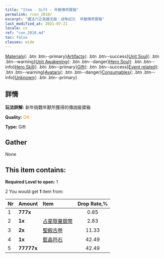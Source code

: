 ```yaml
---
title: "Item - Gift - 年獸傳奇寶箱"
permalink: /con_2010/
excerpt: "魔法门之英雄无敌：战争纪元  年獸傳奇寶箱"
last_modified_at: 2021-07-21
locale: cn
ref: "con_2010.md"
toc: false
classes: wide
---
```

 [Materials](/ItemsCN/){: .btn .btn--primary}[Artifacts](/ItemsCN/Artifacts/){: .btn .btn--success}[Unit Soul](/ItemsCN/UnitSoul/){: .btn .btn--warning}[Unit Awakening](/ItemsCN/UnitAwakening/){: .btn .btn--danger}[Hero Soul](/ItemsCN/HeroSoul/){: .btn .btn--info}[Hero Skill](/ItemsCN/HeroSkill/){: .btn .btn--primary}[Gift](/ItemsCN/Gift/){: .btn .btn--success}[Event related](/ItemsCN/Events/){: .btn .btn--warning}[Avatars](/ItemsCN/Avatars/){: .btn .btn--danger}[Consumables](/ItemsCN/Consumables/){: .btn .btn--info}[Unknown](/ItemsCN/Unknown/){: .btn .btn--primary}

## 詳情
 **玩法詳解:** 新年挑戰年獸所獲得的傳說級寶箱

 **Quality:** <span style="color: #FF8C00">OK</span>

 **Type:** Gift

## Gather

  None

## This item contains:

 **Required Level to open:** 1

 2 You would get **1** item  from:

  | Nr | Amount |     Item    | Drop Rate,% |
  |:---|:-------|:------------|:---------:|
  | 1 |  **777x** | <i class="fas fa-gem"/> | 0.85 | 
  | 2 |  **1x** | [占星限量銀幣](/cn/Items/con_969/) | 2.83 | 
  | 3 |  **2x** | [聖殿古卷](/cn/Items/con_697/) | 11.33 | 
  | 4 |  **1x** | [藍晶符石](/cn/Items/con_716/) | 42.49 | 
  | 5 |  **77777x** | <i class="fas fa-coins"/> | 42.49 | 
